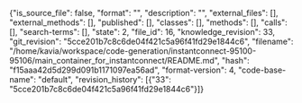 {"is_source_file": false, "format": "", "description": "", "external_files": [], "external_methods": [], "published": [], "classes": [], "methods": [], "calls": [], "search-terms": [], "state": 2, "file_id": 16, "knowledge_revision": 33, "git_revision": "5cce201b7c8c6de04f421c5a96f41fd29e1844c6", "filename": "/home/kavia/workspace/code-generation/instantconnect-95100-95106/main_container_for_instantconnect/README.md", "hash": "f15aaa42d5d299d091b1171097ea56ad", "format-version": 4, "code-base-name": "default", "revision_history": [{"33": "5cce201b7c8c6de04f421c5a96f41fd29e1844c6"}]}